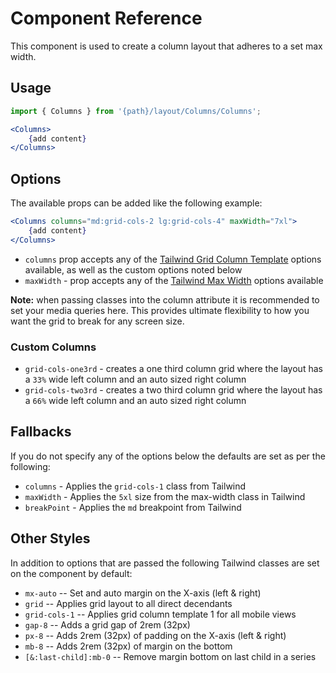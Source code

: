 # Component Reference

This component is used to create a column layout that adheres to a set max width.

## Usage

```jsx
import { Columns } from '{path}/layout/Columns/Columns';

<Columns>
    {add content}
</Columns>
```

## Options

The available props can be added like the following example:

```jsx
<Columns columns="md:grid-cols-2 lg:grid-cols-4" maxWidth="7xl">
    {add content}
</Columns>
```

-   `columns` prop accepts any of the [Tailwind Grid Column Template](https://tailwindcss.com/docs/grid-template-columns) options available, as well as the custom options noted below
-   `maxWidth` - prop accepts any of the [Tailwind Max Width](https://tailwindcss.com/docs/max-width) options available

**Note:** when passing classes into the column attribute it is recommended to set your media queries here. This provides ultimate flexibility to how you want the grid to break for any screen size.

### Custom Columns

-   `grid-cols-one3rd` - creates a one third column grid where the layout has a `33%` wide left column and an auto sized right column
-   `grid-cols-two3rd` - creates a two third column grid where the layout has a `66%` wide left column and an auto sized right column

## Fallbacks

If you do not specify any of the options below the defaults are set as per the following:

-   `columns` - Applies the `grid-cols-1` class from Tailwind
-   `maxWidth` - Applies the `5xl` size from the max-width class in Tailwind
-   `breakPoint` - Applies the `md` breakpoint from Tailwind

## Other Styles

In addition to options that are passed the following Tailwind classes are set on the component by default:

-   `mx-auto` -- Set and auto margin on the X-axis (left & right)
-   `grid` -- Applies grid layout to all direct decendants
-   `grid-cols-1` -- Applies grid column template 1 for all mobile views
-   `gap-8` -- Adds a grid gap of 2rem (32px)
-   `px-8` -- Adds 2rem (32px) of padding on the X-axis (left & right)
-   `mb-8` -- Adds 2rem (32px) of margin on the bottom
-   `[&:last-child]:mb-0` -- Remove margin bottom on last child in a series
